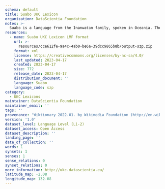```yaml
---
schema: default
title: Suabo UKC Lexicon
organization: DataScientia Foundation
notes: >-
  Suabo is a language from the Inanwatan family, spoken in Oceania. The UKC Lexicon of Suabo is represented as a lexico-semantic network. It consists of words, word senses, synsets, as well as sense-level and synset-level relationships.
resources:
  - name: Suabo UKC Lexicon LMF format
    url: >-
      resources/cce612fe-9a4c-4ab0-be6a-39dcc9865b8b/output-szp.zip
    format: xml
    license: https://creativecommons.org/licenses/by-nc-sa/4.0/
    last_updated: 2023-04-17
    created: 2023-04-17
    size: 772
    release_date: 2023-04-17
    distribution_document: ''
    language: Suabo
    language_code: szp
category:
  - UKC Lexicons
maintainer: DataScientia Foundation
maintainer_email: ''
tags: ''
provenance: 'Wiktionary 2022.01. by Wikimedia Foundation (http://en.wiktionary.org); Princeton WordNet 2.1 by Princeton University (https://wordnet.princeton.edu)'
version: '1.0'
dataset_level: Language Level (L1-2)
dataset_access: Open Access
dataset_description: ''
landing_page: ''
date_of_collection: ''
words: 1
synsets: 1
senses: 1
sense_relations: 0
synset_relations: 0
more_information: http://ukc.datascientia.eu/
latitude_map: -2.08
longitude_map: 132.08
---
```

